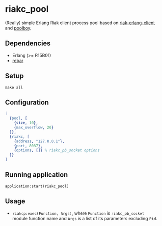 # riakc\_pool

(Really) simple Erlang Riak client process pool based on
[riak-erlang-client][2] and [poolboy][3].

## Dependencies

* Erlang (>= R15B01)
* [rebar][1]

## Setup

`make all`

## Configuration

```erlang
[
  {pool, [
    {size, 10},
    {max_overflow, 20}
  ]},
  {riakc, [
    {address, "127.0.0.1"},
    {port, 8087},
    {options, []} % riakc_pb_socket options
  ]}
]
```

## Running application

`application:start(riakc_pool)`

## Usage

* `riakcp:exec(Function, Args)`, where `Function` is `riakc_pb_socket` module
function name and `Args` is a list of its parameters excluding `Pid`.

[1]: https://github.com/rebar/rebar
[2]: https://github.com/basho/riak-erlang-client
[3]: https://github.com/devinus/poolboy
